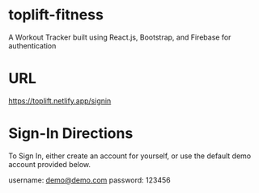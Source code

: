 # toplift-fitness
A Workout Tracker built using React.js, Bootstrap, and Firebase for authentication


# URL
https://toplift.netlify.app/signin

# Sign-In Directions
To Sign In, either create an account for yourself, or use the default demo account provided below.

username: demo@demo.com
password: 123456
